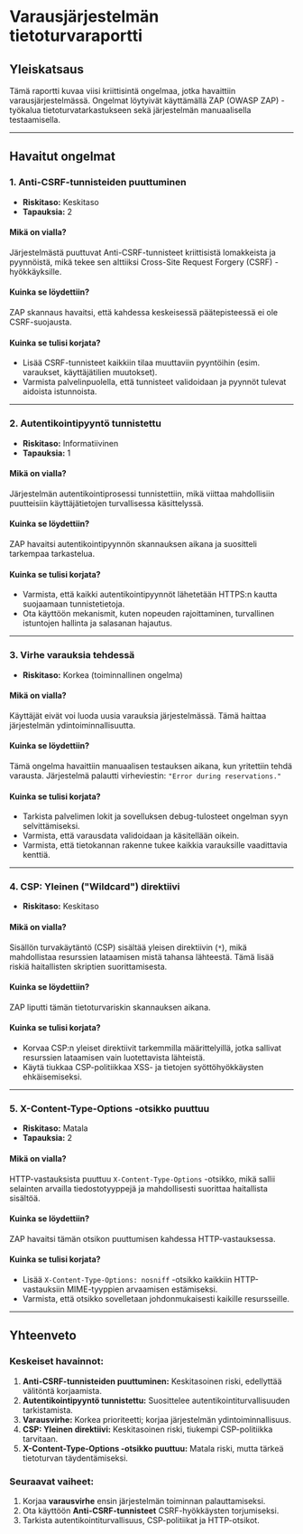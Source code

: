 # Varausjärjestelmän tietoturvaraportti

## Yleiskatsaus
Tämä raportti kuvaa viisi kriittisintä ongelmaa, jotka havaittiin varausjärjestelmässä. Ongelmat löytyivät käyttämällä ZAP (OWASP ZAP) -työkalua tietoturvatarkastukseen sekä järjestelmän manuaalisella testaamisella.

---

## Havaitut ongelmat

### 1. **Anti-CSRF-tunnisteiden puuttuminen**
   - **Riskitaso:** Keskitaso  
   - **Tapauksia:** 2  

   #### Mikä on vialla?  
   Järjestelmästä puuttuvat Anti-CSRF-tunnisteet kriittisistä lomakkeista ja pyynnöistä, mikä tekee sen alttiiksi Cross-Site Request Forgery (CSRF) -hyökkäyksille.

   #### Kuinka se löydettiin?  
   ZAP skannaus havaitsi, että kahdessa keskeisessä päätepisteessä ei ole CSRF-suojausta.

   #### Kuinka se tulisi korjata?  
   - Lisää CSRF-tunnisteet kaikkiin tilaa muuttaviin pyyntöihin (esim. varaukset, käyttäjätilien muutokset).
   - Varmista palvelinpuolella, että tunnisteet validoidaan ja pyynnöt tulevat aidoista istunnoista.

---

### 2. **Autentikointipyyntö tunnistettu**
   - **Riskitaso:** Informatiivinen  
   - **Tapauksia:** 1  

   #### Mikä on vialla?  
   Järjestelmän autentikointiprosessi tunnistettiin, mikä viittaa mahdollisiin puutteisiin käyttäjätietojen turvallisessa käsittelyssä.

   #### Kuinka se löydettiin?  
   ZAP havaitsi autentikointipyynnön skannauksen aikana ja suositteli tarkempaa tarkastelua.

   #### Kuinka se tulisi korjata?  
   - Varmista, että kaikki autentikointipyynnöt lähetetään HTTPS:n kautta suojaamaan tunnistetietoja.
   - Ota käyttöön mekanismit, kuten nopeuden rajoittaminen, turvallinen istuntojen hallinta ja salasanan hajautus.

---

### 3. **Virhe varauksia tehdessä**
   - **Riskitaso:** Korkea (toiminnallinen ongelma)  

   #### Mikä on vialla?  
   Käyttäjät eivät voi luoda uusia varauksia järjestelmässä. Tämä haittaa järjestelmän ydintoiminnallisuutta.

   #### Kuinka se löydettiin?  
   Tämä ongelma havaittiin manuaalisen testauksen aikana, kun yritettiin tehdä varausta. Järjestelmä palautti virheviestin: `"Error during reservations."`

   #### Kuinka se tulisi korjata?  
   - Tarkista palvelimen lokit ja sovelluksen debug-tulosteet ongelman syyn selvittämiseksi.
   - Varmista, että varausdata validoidaan ja käsitellään oikein.
   - Varmista, että tietokannan rakenne tukee kaikkia varauksille vaadittavia kenttiä.

---

### 4. **CSP: Yleinen ("Wildcard") direktiivi**
   - **Riskitaso:** Keskitaso  

   #### Mikä on vialla?  
   Sisällön turvakäytäntö (CSP) sisältää yleisen direktiivin (`*`), mikä mahdollistaa resurssien lataamisen mistä tahansa lähteestä. Tämä lisää riskiä haitallisten skriptien suorittamisesta.

   #### Kuinka se löydettiin?  
   ZAP liputti tämän tietoturvariskin skannauksen aikana.

   #### Kuinka se tulisi korjata?  
   - Korvaa CSP:n yleiset direktiivit tarkemmilla määrittelyillä, jotka sallivat resurssien lataamisen vain luotettavista lähteistä.
   - Käytä tiukkaa CSP-politiikkaa XSS- ja tietojen syöttöhyökkäysten ehkäisemiseksi.

---

### 5. **X-Content-Type-Options -otsikko puuttuu**
   - **Riskitaso:** Matala  
   - **Tapauksia:** 2  

   #### Mikä on vialla?  
   HTTP-vastauksista puuttuu `X-Content-Type-Options` -otsikko, mikä sallii selainten arvailla tiedostotyyppejä ja mahdollisesti suorittaa haitallista sisältöä.

   #### Kuinka se löydettiin?  
   ZAP havaitsi tämän otsikon puuttumisen kahdessa HTTP-vastauksessa.

   #### Kuinka se tulisi korjata?  
   - Lisää `X-Content-Type-Options: nosniff` -otsikko kaikkiin HTTP-vastauksiin MIME-tyyppien arvaamisen estämiseksi.
   - Varmista, että otsikko sovelletaan johdonmukaisesti kaikille resursseille.

---

## Yhteenveto
### Keskeiset havainnot:
1. **Anti-CSRF-tunnisteiden puuttuminen:** Keskitasoinen riski, edellyttää välitöntä korjaamista.
2. **Autentikointipyyntö tunnistettu:** Suosittelee autentikointiturvallisuuden tarkistamista.
3. **Varausvirhe:** Korkea prioriteetti; korjaa järjestelmän ydintoiminnallisuus.
4. **CSP: Yleinen direktiivi:** Keskitasoinen riski, tiukempi CSP-politiikka tarvitaan.
5. **X-Content-Type-Options -otsikko puuttuu:** Matala riski, mutta tärkeä tietoturvan täydentämiseksi.

### Seuraavat vaiheet:
1. Korjaa **varausvirhe** ensin järjestelmän toiminnan palauttamiseksi.
2. Ota käyttöön **Anti-CSRF-tunnisteet** CSRF-hyökkäysten torjumiseksi.
3. Tarkista autentikointiturvallisuus, CSP-politiikat ja HTTP-otsikot.


